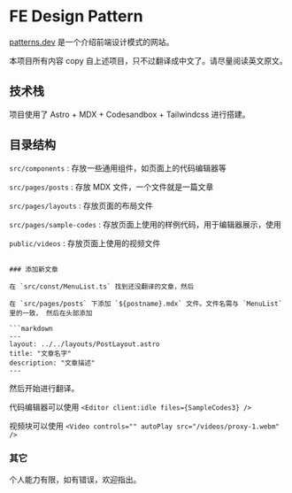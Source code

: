 # FE Design Pattern

[patterns.dev](https://www.patterns.dev/) 是一个介绍前端设计模式的网站。

本项目所有内容 copy 自上述项目，只不过翻译成中文了。请尽量阅读英文原文。
## 技术栈

项目使用了 Astro + MDX + Codesandbox + Tailwindcss 进行搭建。

## 目录结构

`src/components` : 存放一些通用组件，如页面上的代码编辑器等

`src/pages/posts` : 存放 MDX 文件，一个文件就是一篇文章

`src/pages/layouts` : 存放页面的布局文件

`src/pages/sample-codes` : 存放页面上使用的样例代码，用于编辑器展示，使用

`public/videos` : 存放页面上使用的视频文件

```

### 添加新文章

在 `src/const/MenuList.ts` 找到还没翻译的文章，然后

在 `src/pages/posts` 下添加 `${postname}.mdx` 文件。文件名需与 `MenuList` 里的一致， 然后在头部添加

```markdown
---
layout: ../../layouts/PostLayout.astro
title: "文章名字"
description: "文章描述"
---
```

然后开始进行翻译。

代码编辑器可以使用 `<Editor client:idle files={SampleCodes3} />`

视频块可以使用 `<Video controls="" autoPlay src="/videos/proxy-1.webm" />`


### 其它

个人能力有限，如有错误，欢迎指出。